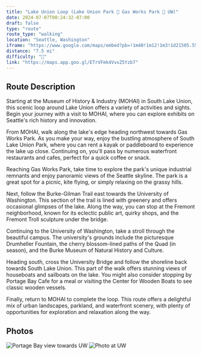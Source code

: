 ```yaml
---
title: "Lake Union Loop (Lake Union Park 🔁 Gas Works Park 🔁 UW)"
date: 2024-07-07T00:24:32-07:00
draft: false
type: "route"
route_type: "walking"
location: "Seattle, Washington"
iframe: "https://www.google.com/maps/embed?pb=!1m40!1m12!1m3!1d21505.555924317676!2d-122.34902794302963!3d47.64178727137732!2m3!1f0!2f0!3f0!3m2!1i1024!2i768!4f13.1!4m25!3e2!4m5!1s0x5490153bc0058c35%3A0x85f9776196864bd7!2sMuseum%20of%20History%20%26%20Industry%20(MOHAI)%2C%20Terry%20Avenue%20North%2C%20Seattle%2C%20WA!3m2!1d47.627583099999995!2d-122.3369278!4m5!1s0x54901502b25bb07f%3A0x1e6e55abec496196!2sGas%20Works%20Park%2C%202101%20N%20Northlake%20Way%2C%20Seattle%2C%20WA%2098103!3m2!1d47.6456308!2d-122.3343532!4m5!1s0x5490148d1d1f90c9%3A0x64421dde7b3a3288!2sThe%20Quad%20-%20%20University%20of%20Washington!3m2!1d47.657263099999994!2d-122.30719719999999!4m5!1s0x5490153bc0058c35%3A0x85f9776196864bd7!2sMuseum%20of%20History%20%26%20Industry%20(MOHAI)%2C%20Terry%20Avenue%20North%2C%20Seattle%2C%20WA!3m2!1d47.627583099999995!2d-122.3369278!5e0!3m2!1sen!2sus!4v1720337004269!5m2!1sen!2sus"
distance: "7.5 mi"
difficulty: "🌿"
link: "https://maps.app.goo.gl/ETrVFmk4VvxZ5Yzb7"
---
```


## Route Description
Starting at the Museum of History & Industry (MOHAI) in South Lake Union, this scenic loop around Lake Union offers a variety of activities and sights. Begin your journey with a visit to MOHAI, where you can explore exhibits on Seattle's rich history and innovation.

From MOHAI, walk along the lake's edge heading northwest towards Gas Works Park. As you make your way, enjoy the bustling atmosphere of South Lake Union Park, where you can rent a kayak or paddleboard to experience the lake up close. Continuing on, you'll pass by numerous waterfront restaurants and cafes, perfect for a quick coffee or snack.

Reaching Gas Works Park, take time to explore the park's unique industrial remnants and enjoy panoramic views of the Seattle skyline. The park is a great spot for a picnic, kite flying, or simply relaxing on the grassy hills.

Next, follow the Burke-Gilman Trail east towards the University of Washington. This section of the trail is lined with greenery and offers occasional glimpses of the lake. Along the way, you can stop at the Fremont neighborhood, known for its eclectic public art, quirky shops, and the Fremont Troll sculpture under the bridge.

Continuing to the University of Washington, take a stroll through the beautiful campus. The university's grounds include the picturesque Drumheller Fountain, the cherry blossom-lined paths of the Quad (in season), and the Burke Museum of Natural History and Culture.

Heading south, cross the University Bridge and follow the shoreline back towards South Lake Union. This part of the walk offers stunning views of houseboats and sailboats on the lake. You might also consider stopping by Portage Bay Cafe for a meal or visiting the Center for Wooden Boats to see classic wooden vessels.

Finally, return to MOHAI to complete the loop. This route offers a delightful mix of urban landscapes, parkland, and waterfront scenery, with plenty of opportunities for exploration and relaxation along the way.

## Photos
![Portage Bay view towards UW](/images/SLU-GasWorks-UW/IMG_0881.png)
![Photo at UW](/images/SLU-GasWorks-UW/IMG_0883.png)